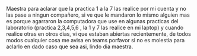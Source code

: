 Maestra para aclarar que la practica 1 a la 7 las realice por mi cuenta y no las pase a ningun compañero, si ve que le mandaron lo mismo alguien mas es porque agarraron la computadora que use en algunas practicas del laboratorio (practica 2,3,4,5,6 , la 1 y 7 las realice en mi laptop) y cuando realice otras en otros dias, vi que estaban abiertas recientemente, de todos modos cualquier cosa me avisa en teams porfavor si no es molestia para aclarlo en dado caso que sea asi, lindo dia maestra. 
